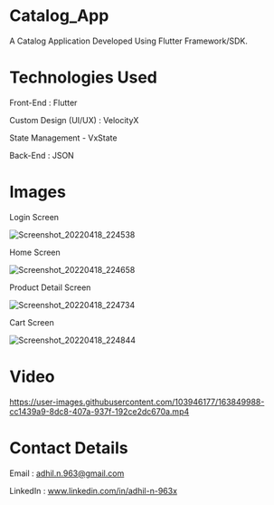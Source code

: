 # Catalog_App

A Catalog Application Developed Using Flutter Framework/SDK.


# Technologies Used 

Front-End : Flutter

Custom Design (UI/UX) : VelocityX

State Management - VxState

Back-End : JSON


# Images

Login Screen

![Screenshot_20220418_224538](https://user-images.githubusercontent.com/103946177/163847052-1469df0f-8e89-4ae8-8197-ebc19938c12e.png)


Home Screen

![Screenshot_20220418_224658](https://user-images.githubusercontent.com/103946177/163847431-97e0afd7-8835-4fcc-a0be-9fb0a57e511c.png)


Product Detail Screen

![Screenshot_20220418_224734](https://user-images.githubusercontent.com/103946177/163847582-41ca1fb2-028a-4e09-a9bb-a372d347214d.png)


Cart Screen

![Screenshot_20220418_224844](https://user-images.githubusercontent.com/103946177/163847668-6dd79636-b7a0-43f3-8c7f-7aded8b1b90c.png)


# Video

https://user-images.githubusercontent.com/103946177/163849988-cc1439a9-8dc8-407a-937f-192ce2dc670a.mp4


# Contact Details

Email : adhil.n.963@gmail.com

LinkedIn : www.linkedin.com/in/adhil-n-963x
